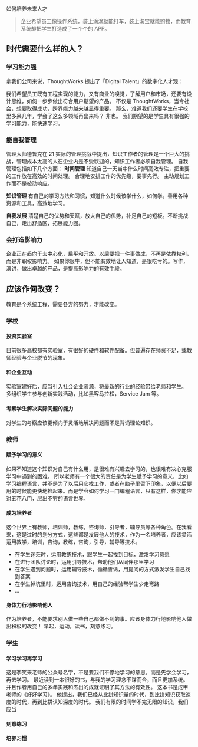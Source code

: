 如何培养未来人才

>企业希望员工像操作系统，装上滴滴就能打车，装上淘宝就能购物，而教育系统却把学生打造成了一个个的 APP。

## 时代需要什么样的人？
### 学习能力强
拿我们公司来说，ThoughtWorks 提出了「Digital Talent」的数字化人才观：

我们希望员工既有工程实现的能力，又有商业的嗅觉，了解用户和市场，还要有设计思维，如何一步步做出符合用户期望的产品。
不仅是 ThoughtWorks，当今社会，想要取得成功，跨界能力越来越显得重要。
那么，难道我们还要学生在学校里多呆几年，学会了这么多领域再出来吗？
非也。
我们期望的是学生具有很强的学习能力，能快速学习。

### 能自我管理
管理大师德鲁克在 21 实际的管理挑战中提出，知识工作者的管理是一个巨大的挑战，管理成本太高的人在企业内是不受欢迎的，知识工作者必须自我管理。
自我管理包括如下几个方面：
**时间管理**
知道自己一天当中什么时间高效专注，把重要的工作放在高效的时间处理。
合理地安排工作的优先级，要事先行。
主动规划工作而不是被动响应。

**知识管理**
有自己的学习方法和习惯，知道什么时候该学什么，如何学。善用各种资源和工具，高效地学习。

**自我发展**
清楚自己的优势和天赋，放大自己的优势，补足自己的短板。不断挑战自己，走出舒适区，拓展能力圈。

### 会打造影响力
企业正在趋向于去中心化，扁平和开放。以后要把一件事做成，不再是依靠权利，而是非职权影响力。
如果你很牛，但不能有效地让人知道，是很吃亏的。写作，演讲，做出卓越的产品，是提高影响力的有效手段。

## 应该作何改变？
教育是个系统工程，需要各方的努力，才能改变。

### 学校

#### 投资实验室
目前很多高校都有实验室，有很好的硬件和软件配备。但普遍存在师资不足，或教师经验与企业脱节的现象。

#### 和企业互动
实验室建好后，应当引入社会企业资源，将最新的行业的经验带给老师和学生。
多组织学生参与创新实践活动，比如黑客马拉松，Service Jam 等。

#### 考察学生解决实际问题的能力
对学生的考察应该更倾向于灵活地解决问题而不是背诵理论知识。

### 教师
#### 赋予学习的意义
如果不知道这个知识对自己有什么用，是很难有兴趣去学习的，也很难有决心克服学习中遇到的困难。
所以老师有一个很大的责任是为学生赋予学习的意义，比如学习编程语言，并不是为了以后用它找工作，或者在脑子里留下印象，以便以后要用的时候能更快地捡起来。而是学会如何学习一门编程语言，只有这样，你才能应对五花八门，层出不穷的语言世界。

#### 成为培养者
这个世界上有教师，培训师，教练，咨询师，引导者，辅导员等各种角色。在我看来，这是过时的划分方式，这些都是发展他人的技术，作为一名培养者，应该灵活运用教学，培训，咨询，教练，咨询，引导，辅导等技术。
* 在学生迷茫时，运用教练技术，跟学生一起找到目标，激发学习意愿
* 在进行团队讨论时，运用引导技术，帮助他们从同伴那里学习
* 在学生遇到问题时，运用辅导技术，循循善诱，用提问的方式激发学生自己找到答案
* 在学生掉坑里时，运用咨询技术，用自己的经验帮学生少走弯路
* ...

#### 身体力行地影响他人
作为培养者，不能要求别人做一些自己都做不到的事。应该身体力行地影响他人做出积极的改变！
早起，运动，读书，刻意练习。


### 学生
#### 学习学习再学习
这是李笑来老师的公众号名字，不是要我们不停地学习的意思。而是先学会学习，再去学习。
最近读到一本很好的书，与我的学习理念不谋而合，而且更加系统。并且作者用自己的多年实践和杰出的成就证明了其方法的有效性。
这本书是成甲老师的《好好学习》。
他提出，我们已经从比拼知识量的时代，到比拼知识获取速度的时代，再到比拼认知深度的时代。
我们有限的时间学不完无限的知识，我们应当

#### 刻意练习
#### 培养习惯